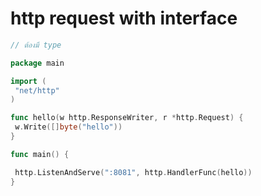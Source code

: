 # http request with interface

```go
// ต้องมี type

package main

import (
 "net/http"
)

func hello(w http.ResponseWriter, r *http.Request) {
 w.Write([]byte("hello"))
}

func main() {

 http.ListenAndServe(":8081", http.HandlerFunc(hello))
}

```
